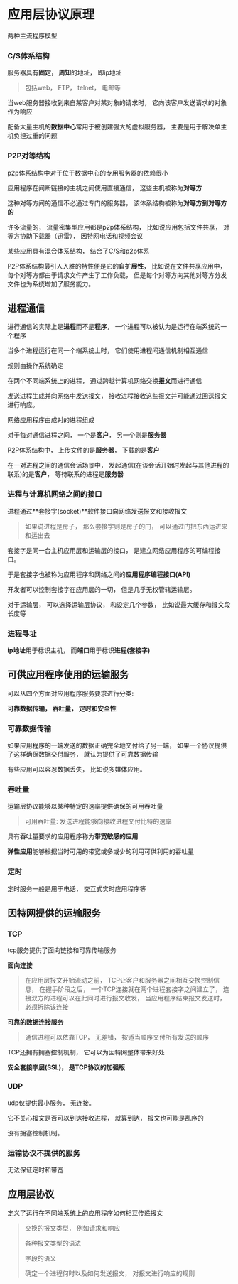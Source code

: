 # 应用层协议原理

两种主流程序模型



### **C/S体系结构**

服务器具有**固定， 周知**的地址， 即ip地址

>包括web， FTP， telnet， 电邮等

当web服务器接收到来自某客户对某对象的请求时， 它向该客户发送请求的对象作为响应

配备大量主机的**数据中心**常用于被创建强大的虚拟服务器， 主要是用于解决单主机负担过重的问题	



### **P2P对等结构**

p2p体系结构中对于位于数据中心的专用服务器的依赖很小

应用程序在间断链接的主机之间使用直接通信， 这些主机被称为**对等方**

这种对等方间的通信不必通过专门的服务器， 该体系结构被称为**对等方到对等方的**



许多流量的， 流量密集型应用都是p2p体系结构， 比如说应用包括文件共享， 对等方协助下载器（迅雷）， 因特网电话和视频会议

某些应用具有混合体系结构， 结合了C/S和p2p体系



P2P体系结构最引人入胜的特性便是它的**自扩展性**， 比如说在文件共享应用中， 每个对等方都由于请求文件产生了工作负载， 但是每个对等方向其他对等方分发文件也为系统增加了服务能力。



## 进程通信

进行通信的实际上是**进程**而不是**程序**， 一个进程可以被认为是运行在端系统的一个程序

当多个进程运行在同一个端系统上时， 它们使用进程间通信机制相互通信

规则由操作系统确定



在两个不同端系统上的进程， 通过跨越计算机网络交换**报文**而进行通信

发送进程生成并向网络中发送报文， 接收进程接收这些报文并可能通过回送报文进行响应。



网络应用程序由成对的进程组成



对于每对通信进程之间， 一个是**客户**， 另一个则是**服务器**

P2P体系结构中， 上传文件的是**服务器**， 下载的是**客户**



在一对进程之间的通信会话场景中， 发起通信(在该会话开始时发起与其他进程的联系)的是**客户**， 等待联系的进程是**服务器**



### 进程与计算机网络之间的接口

进程通过**套接字(socket)**软件接口向网络发送报文和接收报文

>如果说进程是房子， 那么套接字则是房子的门， 可以通过门把东西运进来和运出去

套接字是同一台主机应用层和运输层的接口， 是建立网络应用程序的可编程接口。

于是套接字也被称为应用程序和网络之间的**应用程序编程接口(API)**

开发者可以控制套接字在应用层的一切， 但是几乎无权管辖运输层。

对于运输层， 可以选择运输层协议， 和设定几个参数， 比如说最大缓存和报文段长度等



### 进程寻址

**ip地址**用于标识主机， 而**端口**用于标识**进程(套接字)**



## 可供应用程序使用的运输服务

可以从四个方面对应用程序服务要求进行分类: 

**可靠数据传输， 吞吐量， 定时和安全性**



### 可靠数据传输

如果应用程序的一端发送的数据正确完全地交付给了另一端， 如果一个协议提供了这样确保数据交付服务， 就认为提供了可靠数据传输	

有些应用可以容忍数据丢失， 比如说多媒体应用。



### 吞吐量

运输层协议能够以某种特定的速率提供确保的可用吞吐量

>可用吞吐量: 发送进程能够向接收进程交付比特的速率



具有吞吐量要求的应用程序称为**带宽敏感的应用**

**弹性应用**能够根据当时可用的带宽或多或少的利用可供利用的吞吐量



### 定时

定时服务一般是用于电话， 交互式实时应用程序等



## 因特网提供的运输服务

### TCP

tcp服务提供了面向链接和可靠传输服务



**面向连接**

>在应用层报文开始流动之前， TCP让客户和服务器之间相互交换控制信息， 在握手阶段之后， 一个TCP连接就在两个进程套接字之间建立了， 连接双方的进程可以在此同时进行报文收发， 当应用程序结束报文发送时， 必须拆除该连接



**可靠的数据连接服务**

>通信进程可以依靠TCP， 无差错， 按适当顺序交付所有发送的顺序



TCP还拥有拥塞控制机制， 它可以为因特网整体带来好处



**安全套接字层(SSL)， 是TCP协议的加强版**





### UDP

udp仅提供最小服务， 无连接。

它不关心报文是否可以到达接收进程， 就算到达， 报文也可能是乱序的

没有拥塞控制机制。



### 运输协议不提供的服务

无法保证定时和带宽



## 应用层协议

定义了运行在不同端系统上的应用程序如何相互传递报文

>交换的报文类型， 例如请求和响应
>
>各种报文类型的语法
>
>字段的语义
>
>确定一个进程何时以及如何发送报文， 对报文进行响应的规则